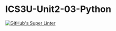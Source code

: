 # ICS3U-Unit2-03-Python
[![GitHub's Super Linter](https://github.com/daniel-pawelko-ics20/ICS3U-Unit2-03-Python/workflows/GitHub's%20Super%20Linter/badge.svg)](https://github.com/daniel-pawelko-ics20/ICS3U-Unit2-03-Python/actions)